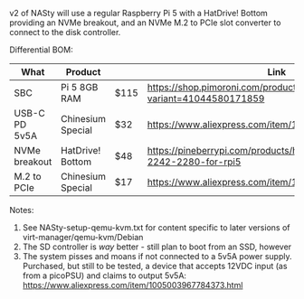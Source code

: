 v2 of NASty will use a regular Raspberry Pi 5 with a HatDrive! Bottom providing an NVMe breakout, 
and an NVMe M.2 to PCIe slot converter to connect to the disk controller.

Differential BOM:

| What           | Product           | $$$$ | Link                                                                     |
|----------------|-------------------|------|--------------------------------------------------------------------------|
| SBC            | Pi 5 8GB RAM      | $115 | https://shop.pimoroni.com/products/raspberry-pi-5?variant=41044580171859 |
| USB-C PD 5v5A  | Chinesium Special | $32  | https://www.aliexpress.com/item/1005003967784373.html                    |
| NVMe breakout  | HatDrive! Bottom  | $48  | https://pineberrypi.com/products/hatdrive-bottom-2230-2242-2280-for-rpi5 |
| M.2 to PCIe    | Chinesium Special | $17  | https://www.aliexpress.com/item/1005002663297639.html                    |

Notes:
1. See NASty-setup-qemu-kvm.txt for content specific to later versions of virt-manager/qemu-kvm/Debian
2. The SD controller is *way* better - still plan to boot from an SSD, however
3. The system pisses and moans if not connected to a 5v5A power supply. Purchased, but still to be tested, a device that accepts 12VDC input (as from a picoPSU) and claims to output 5v5A: https://www.aliexpress.com/item/1005003967784373.html

